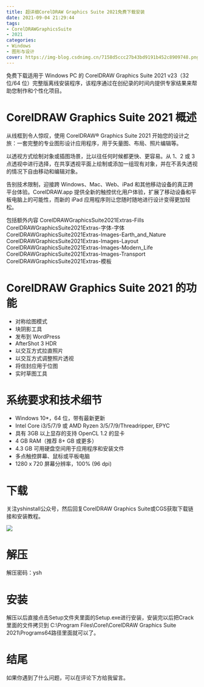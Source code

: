 ```yaml
---
title: 超详细CorelDRAW Graphics Suite 2021免费下载安装
date: 2021-09-04 21:29:44
tags: 
- CorelDRAWGraphicsSuite
- 2021
categories: 
- Windows
- 图形与设计
cover: https://img-blog.csdnimg.cn/7158d5ccc27b43bd9191b452c8909748.png
---
```


免费下载适用于 Windows PC 的 CorelDRAW Graphics Suite 2021 v23（32 位/64 位）完整版离线安装程序，该程序通过在创纪录的时间内提供专家结果来帮助您制作和个性化项目。

# CorelDRAW Graphics Suite 2021 概述
从线框到令人惊叹，使用 CorelDRAW® Graphics Suite 2021 开始您的设计之旅：一套完整的专业图形设计应用程序，用于矢量图、布局、照片编辑等。

以透视方式绘制对象或插图场景，比以往任何时候都更快、更容易。从 1、2 或 3 点透视中进行选择，在共享透视平面上绘制或添加一组现有对象，并在不丢失透视的情况下自由移动和编辑对象。

告别技术限制，迎接跨 Windows、Mac、Web、iPad 和其他移动设备的真正跨平台体验。CorelDRAW.app 提供全新的触控优化用户体验，扩展了移动设备和平板电脑上的可能性，而新的 iPad 应用程序则让您随时随地进行设计变得更加轻松。

包括额外内容
CorelDRAWGraphicsSuite2021Extras-Fills
CorelDRAWGraphicsSuite2021Extras-字体-字体
CorelDRAWGraphicsSuite2021Extras-Images-Earth_and_Nature
CorelDRAWGraphicsSuite2021Extras-Images-Layout
CorelDRAWGraphicsSuite2021Extras-Images-Modern_Life
CorelDRAWGraphicsSuite2021Extras-Images-Transport
CorelDRAWGraphicsSuite2021Extras-模板

# CorelDRAW Graphics Suite 2021 的功能
- 对称绘图模式
- 块阴影工具
- 发布到 WordPress
- AfterShot 3 HDR
- 以交互方式拉直照片
- 以交互方式调整照片透视
- 将信封应用于位图
- 实时草图工具

# 系统要求和技术细节
- Windows 10*，64 位，带有最新更新
- Intel Core i3/5/7/9 或 AMD Ryzen 3/5/7/9/Threadripper, EPYC
- 具有 3GB 以上显存的支持 OpenCL 1.2 的显卡
- 4 GB RAM（推荐 8+ GB 或更多）
- 4.3 GB 可用硬盘空间用于应用程序和安装文件
- 多点触控屏幕、鼠标或平板电脑
- 1280 x 720 屏幕分辨率，100% (96 dpi)

# 下载
关注yshinstall公众号，然后回复CorelDRAW Graphics Suite或CGS获取下载链接和安装教程。

![](https://img-blog.csdnimg.cn/f824f9d6c4ca40549a3d02de1938c17c.jpg#pic_center)

# 解压
解压密码：ysh

# 安装
解压以后直接点击Setup文件夹里面的Setup.exe进行安装，安装完以后把Crack里面的文件拷贝到
C:\Program Files\Corel\CorelDRAW Graphics Suite 2021\Programs64路径里面就可以了。

# 结尾
如果你遇到了什么问题，可以在评论下方给我留言。










